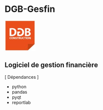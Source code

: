 # DGB-Gesfin

![DGB LOGO](https://github.com/vidanm/DGB-Gestion/blob/master/images/DGB.jpeg)

## Logiciel de gestion financière

[ Dépendances ]
- python
- pandas
- pyqt
- reportlab
